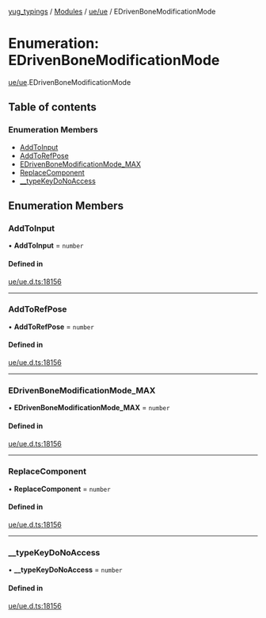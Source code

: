 [yug_typings](../README.md) / [Modules](../modules.md) / [ue/ue](../modules/ue_ue.md) / EDrivenBoneModificationMode

# Enumeration: EDrivenBoneModificationMode

[ue/ue](../modules/ue_ue.md).EDrivenBoneModificationMode

## Table of contents

### Enumeration Members

- [AddToInput](ue_ue.EDrivenBoneModificationMode.md#addtoinput)
- [AddToRefPose](ue_ue.EDrivenBoneModificationMode.md#addtorefpose)
- [EDrivenBoneModificationMode\_MAX](ue_ue.EDrivenBoneModificationMode.md#edrivenbonemodificationmode_max)
- [ReplaceComponent](ue_ue.EDrivenBoneModificationMode.md#replacecomponent)
- [\_\_typeKeyDoNoAccess](ue_ue.EDrivenBoneModificationMode.md#__typekeydonoaccess)

## Enumeration Members

### AddToInput

• **AddToInput** = `number`

#### Defined in

[ue/ue.d.ts:18156](https://github.com/YugMetaverse/yug_typings/blob/25cad34/ue/ue.d.ts#L18156)

___

### AddToRefPose

• **AddToRefPose** = `number`

#### Defined in

[ue/ue.d.ts:18156](https://github.com/YugMetaverse/yug_typings/blob/25cad34/ue/ue.d.ts#L18156)

___

### EDrivenBoneModificationMode\_MAX

• **EDrivenBoneModificationMode\_MAX** = `number`

#### Defined in

[ue/ue.d.ts:18156](https://github.com/YugMetaverse/yug_typings/blob/25cad34/ue/ue.d.ts#L18156)

___

### ReplaceComponent

• **ReplaceComponent** = `number`

#### Defined in

[ue/ue.d.ts:18156](https://github.com/YugMetaverse/yug_typings/blob/25cad34/ue/ue.d.ts#L18156)

___

### \_\_typeKeyDoNoAccess

• **\_\_typeKeyDoNoAccess** = `number`

#### Defined in

[ue/ue.d.ts:18156](https://github.com/YugMetaverse/yug_typings/blob/25cad34/ue/ue.d.ts#L18156)
